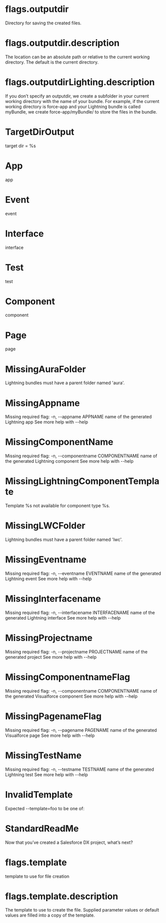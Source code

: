 # flags.outputdir

Directory for saving the created files.

# flags.outputdir.description

The location can be an absolute path or relative to the current working directory. The default is the current directory.

# flags.outputdirLighting.description

If you don’t specify an outputdir, we create a subfolder in your current working directory with the name of your bundle. For example, if the current working directory is force-app and your Lightning bundle is called myBundle, we create force-app/myBundle/ to store the files in the bundle.

# TargetDirOutput

target dir = %s

# App

app

# Event

event

# Interface

interface

# Test

test

# Component

component

# Page

page



# MissingAuraFolder

Lightning bundles must have a parent folder named 'aura'.

# MissingAppname

Missing required flag:
-n, --appname APPNAME name of the generated Lightning app
See more help with --help

# MissingComponentName

Missing required flag:
-n, --componentname COMPONENTNAME name of the generated Lightning component
See more help with --help

# MissingLightningComponentTemplate

Template %s not available for component type %s.

# MissingLWCFolder

Lightning bundles must have a parent folder named 'lwc'.

# MissingEventname

Missing required flag:
-n, --eventname EVENTNAME name of the generated Lightning event
See more help with --help

# MissingInterfacename

Missing required flag:
-n, --interfacename INTERFACENAME name of the generated Lightning interface
See more help with --help

# MissingProjectname

Missing required flag:
-n, --projectname PROJECTNAME name of the generated project
See more help with --help

# MissingComponentnameFlag

Missing required flag:
-n, --componentname COMPONENTNAME name of the generated Visualforce component
See more help with --help

# MissingPagenameFlag

Missing required flag:
-n, --pagename PAGENAME name of the generated Visualforce page
See more help with --help

# MissingTestName

Missing required flag:
-n, --testname TESTNAME name of the generated Lightning test
See more help with --help

# InvalidTemplate

Expected --template=foo to be one of:

# StandardReadMe

Now that you’ve created a Salesforce DX project, what’s next?

# flags.template

template to use for file creation

# flags.template.description

The template to use to create the file. Supplied parameter values or default values are filled into a copy of the template.
